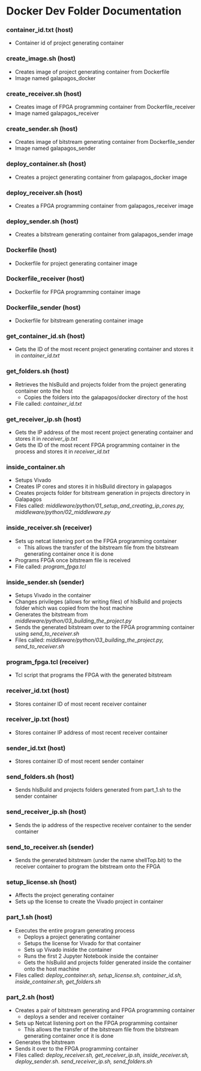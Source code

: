 #  Docker Dev Folder Documentation

### __container_id.txt (host)__
* Container id of project generating container

### __create_image.sh (host)__
* Creates image of project generating container from Dockerfile
* Image named galapagos_docker

### __create_receiver.sh (host)__
* Creates image of FPGA programming container from Dockerfile_receiver
* Image named galapagos_receiver

### __create_sender.sh (host)__
* Creates image of bitstream generating container from Dockerfile_sender
* Image named galapagos_sender

### __deploy_container.sh (host)__
* Creates a project generating container from galapagos_docker image

### __deploy_receiver.sh (host)__
* Creates a FPGA programming container from galapagos_receiver image

### __deploy_sender.sh (host)__
* Creates a bitstream generating container from galapagos_sender image

### __Dockerfile (host)__
* Dockerfile for project generating container image

### __Dockerfile_receiver (host)__
* Dockerfile for FPGA programming container image

### __Dockerfile_sender (host)__
* Dockerfile for bitstream generating container image

### __get_container_id.sh (host)__
* Gets the ID of the most recent project generating container and stores it in _container_id.txt_

### __get_folders.sh (host)__
* Retrieves the hlsBuild and projects folder from the project generating container onto the host
  * Copies the folders into the galapagos/docker directory of the host
* File called: _container_id.txt_

### __get_receiver_ip.sh (host)__
* Gets the IP address of the most recent project generating container and stores it in _receiver_ip.txt_
* Gets the ID of the most recent FPGA programming container in the process and stores it in _receiver_id.txt_

### __inside_container.sh__
* Setups Vivado
* Creates IP cores and stores it in hlsBuild directory in galapagos
* Creates projects folder for bitstream generation in projects directory in Galapagos
* Files called: _middleware/python/01_setup_and_creating_ip_cores.py, middleware/python/02_middleware.py_

### __inside_receiver.sh (receiver)__
* Sets up netcat listening port on the FPGA programming container
  * This allows the transfer of the bitstream file from the bitstream generating container once it is done
* Programs FPGA once bitstream file is received
* File called: _program_fpga.tcl_

### __inside_sender.sh (sender)__
* Setups Vivado in the container
* Changes privileges (allows for writing files) of hlsBuild and projects folder which was copied from the host machine
* Generates the bitstream from _middleware/python/03_building_the_project.py_
* Sends the generated bitstream over to the FPGA programming container using _send_to_receiver.sh_
* Files called: _middleware/python/03_building_the_project.py, send_to_receiver.sh_

### __program_fpga.tcl (receiver)__
* Tcl script that programs the FPGA with the generated bitstream

### __receiver_id.txt (host)__
* Stores container ID of most recent receiver container

### __receiver_ip.txt (host)__
* Stores container IP address of most recent receiver container

### __sender_id.txt (host)__
* Stores container ID of most recent sender container

### __send_folders.sh (host)__
* Sends hlsBuild and projects folders generated from part_1.sh to the sender container

### __send_receiver_ip.sh (host)__
* Sends the ip address of the respective receiver container to the sender container

### __send_to_receiver.sh (sender)__
* Sends the generated bitstream (under the name shellTop.bit) to the receiver container to program the bitstream onto the FPGA

### __setup_license.sh (host)__
* Affects the project generating container
* Sets up the license to create the Vivado project in container

### __part_1.sh (host)__
* Executes the entire program generating process
  * Deploys a project generating container
  * Setups the license for Vivado for that container
  * Sets up Vivado inside the container
  * Runs the first 2 Jupyter Notebook inside the container
  * Gets the hlsBuild and projects folder generated inside the container onto the host machine
* Files called: *deploy_container.sh, setup_license.sh, container_id.sh, inside_container.sh, get_folders.sh*


### __part_2.sh (host)__
* Creates a pair of bitstream generating and FPGA programming container
  * deploys a sender and receiver container
* Sets up Netcat listening port on the FPGA programming container
  * This allows the transfer of the bitstream file from the bitstream generating container once it is done
* Generates the bitstream
* Sends it over to the FPGA programming container
* Files called: *deploy_receiver.sh, get_receiver_ip.sh, inside_receiver.sh, deploy_sender.sh. send_receiver_ip.sh, send_folders.sh*
